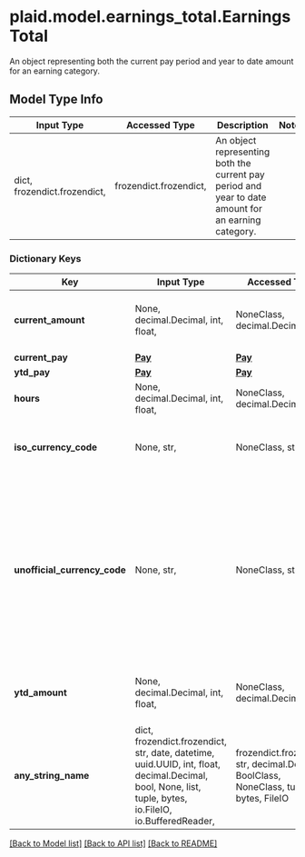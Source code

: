 # plaid.model.earnings_total.EarningsTotal

An object representing both the current pay period and year to date amount for an earning category.

## Model Type Info
Input Type | Accessed Type | Description | Notes
------------ | ------------- | ------------- | -------------
dict, frozendict.frozendict,  | frozendict.frozendict,  | An object representing both the current pay period and year to date amount for an earning category. | 

### Dictionary Keys
Key | Input Type | Accessed Type | Description | Notes
------------ | ------------- | ------------- | ------------- | -------------
**current_amount** | None, decimal.Decimal, int, float,  | NoneClass, decimal.Decimal,  | Total amount of the earnings for this pay period | [optional] value must be a 64 bit float
**current_pay** | [**Pay**](Pay.md) | [**Pay**](Pay.md) |  | [optional] 
**ytd_pay** | [**Pay**](Pay.md) | [**Pay**](Pay.md) |  | [optional] 
**hours** | None, decimal.Decimal, int, float,  | NoneClass, decimal.Decimal,  | Total number of hours worked for this pay period | [optional] 
**iso_currency_code** | None, str,  | NoneClass, str,  | The ISO-4217 currency code of the line item. Always &#x60;null&#x60; if &#x60;unofficial_currency_code&#x60; is non-null. | [optional] 
**unofficial_currency_code** | None, str,  | NoneClass, str,  | The unofficial currency code associated with the security. Always &#x60;null&#x60; if &#x60;iso_currency_code&#x60; is non-&#x60;null&#x60;. Unofficial currency codes are used for currencies that do not have official ISO currency codes, such as cryptocurrencies and the currencies of certain countries.  See the [currency code schema](https://plaid.com/docs/api/accounts#currency-code-schema) for a full listing of supported &#x60;iso_currency_code&#x60;s. | [optional] 
**ytd_amount** | None, decimal.Decimal, int, float,  | NoneClass, decimal.Decimal,  | The total year-to-date amount of the earnings | [optional] value must be a 64 bit float
**any_string_name** | dict, frozendict.frozendict, str, date, datetime, uuid.UUID, int, float, decimal.Decimal, bool, None, list, tuple, bytes, io.FileIO, io.BufferedReader,  | frozendict.frozendict, str, decimal.Decimal, BoolClass, NoneClass, tuple, bytes, FileIO | any string name can be used but the value must be the correct type | [optional]

[[Back to Model list]](../../README.md#documentation-for-models) [[Back to API list]](../../README.md#documentation-for-api-endpoints) [[Back to README]](../../README.md)

